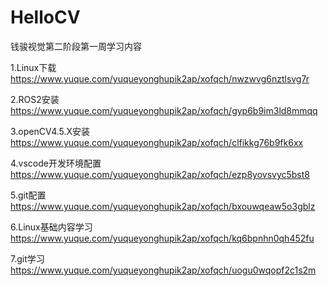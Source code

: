 # HelloCV
钱骏视觉第二阶段第一周学习内容

1.Linux下载
https://www.yuque.com/yuqueyonghupik2ap/xofqch/nwzwvg6nztlsvg7r

2.ROS2安装
https://www.yuque.com/yuqueyonghupik2ap/xofqch/gyp6b9im3ld8mmqq

3.openCV4.5.X安装
https://www.yuque.com/yuqueyonghupik2ap/xofqch/clfikkg76b9fk6xx

4.vscode开发环境配置
https://www.yuque.com/yuqueyonghupik2ap/xofqch/ezp8yovsvyc5bst8

5.git配置
https://www.yuque.com/yuqueyonghupik2ap/xofqch/bxouwqeaw5o3gblz

6.Linux基础内容学习
https://www.yuque.com/yuqueyonghupik2ap/xofqch/kq6bpnhn0qh452fu

7.git学习
https://www.yuque.com/yuqueyonghupik2ap/xofqch/uogu0wqopf2c1s2m
